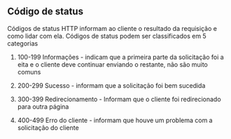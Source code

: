 ## Código de status

Códigos de status HTTP informam ao cliente o resultado da requisição e como lidar com ela. Códigos de status podem ser classificados em 5 categorias

1. 100-199 Informações - indicam que a primeira parte da solicitação foi a eita e o cliente deve continuar enviando o restante, não são muito comuns

2. 200-299 Sucesso - informam que a solicitação foi bem sucedida

3. 300-399 Redirecionamento - Informam que o cliente foi redirecionado para outra página

4. 400-499 Erro do cliente - informam que houve um problema com a solicitação do cliente